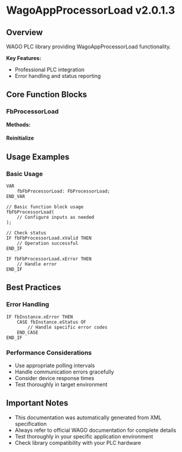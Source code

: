 # WagoAppProcessorLoad v2.0.1.3

## Overview
WAGO PLC library providing WagoAppProcessorLoad functionality.

**Key Features:**
- Professional PLC integration
- Error handling and status reporting

## Core Function Blocks

### FbProcessorLoad
**Methods:**

#### Reinitialize
## Usage Examples

### Basic Usage
```iec
VAR
    fbFbProcessorLoad: FbProcessorLoad;
END_VAR

// Basic function block usage
fbFbProcessorLoad(
    // Configure inputs as needed
);

// Check status
IF fbFbProcessorLoad.xValid THEN
    // Operation successful
END_IF

IF fbFbProcessorLoad.xError THEN
    // Handle error
END_IF
```

## Best Practices

### Error Handling
```iec
IF fbInstance.xError THEN
    CASE fbInstance.eStatus OF
        // Handle specific error codes
    END_CASE
END_IF
```

### Performance Considerations
- Use appropriate polling intervals
- Handle communication errors gracefully
- Consider device response times
- Test thoroughly in target environment

## Important Notes

- This documentation was automatically generated from XML specification
- Always refer to official WAGO documentation for complete details
- Test thoroughly in your specific application environment
- Check library compatibility with your PLC hardware

